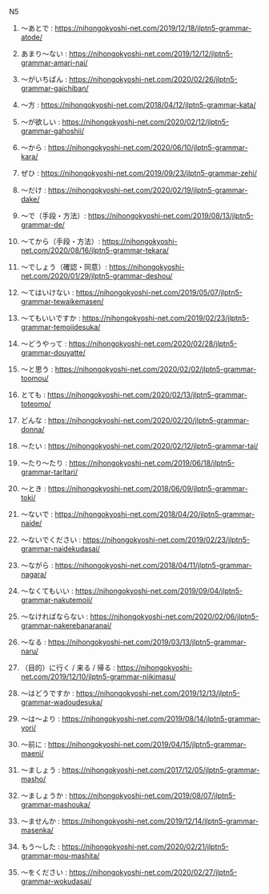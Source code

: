 
N5

1. 〜あとで :
<https://nihongokyoshi-net.com/2019/12/18/jlptn5-grammar-atode/>

3. あまり〜ない :
https://nihongokyoshi-net.com/2019/12/12/jlptn5-grammar-amari-nai/

5. 〜がいちばん :
https://nihongokyoshi-net.com/2020/02/26/jlptn5-grammar-gaichiban/

6. 〜方 :
https://nihongokyoshi-net.com/2018/04/12/jlptn5-grammar-kata/

7. 〜が欲しい :
https://nihongokyoshi-net.com/2020/02/12/jlptn5-grammar-gahoshii/

8. 〜から :
https://nihongokyoshi-net.com/2020/06/10/jlptn5-grammar-kara/

9. ぜひ :
https://nihongokyoshi-net.com/2019/09/23/jlptn5-grammar-zehi/

10. 〜だけ :
https://nihongokyoshi-net.com/2020/02/19/jlptn5-grammar-dake/

11. 〜で（手段・方法）:
https://nihongokyoshi-net.com/2019/08/13/jlptn5-grammar-de/

11. 〜てから（手段・方法）:
https://nihongokyoshi-net.com/2020/08/16/jlptn5-grammar-tekara/

12. 〜でしょう（確認・同意）:
https://nihongokyoshi-net.com/2020/01/29/jlptn5-grammar-deshou/

13. 〜てはいけない :
https://nihongokyoshi-net.com/2019/05/07/jlptn5-grammar-tewaikemasen/

14. 〜てもいいですか :
https://nihongokyoshi-net.com/2019/02/23/jlptn5-grammar-temoiidesuka/

15. 〜どうやって :
https://nihongokyoshi-net.com/2020/02/28/jlptn5-grammar-douyatte/

16. 〜と思う :
https://nihongokyoshi-net.com/2020/02/02/jlptn5-grammar-toomou/

17. とても :
https://nihongokyoshi-net.com/2020/02/13/jlptn5-grammar-toteomo/

18. どんな :
https://nihongokyoshi-net.com/2020/02/20/jlptn5-grammar-donna/

19. 〜たい :
https://nihongokyoshi-net.com/2020/02/12/jlptn5-grammar-tai/

20. 〜たり〜たり :
https://nihongokyoshi-net.com/2019/06/18/jlptn5-grammar-taritari/

21. 〜とき :
https://nihongokyoshi-net.com/2018/06/09/jlptn5-grammar-toki/

22. 〜ないで :
https://nihongokyoshi-net.com/2018/04/20/jlptn5-grammar-naide/

23. 〜ないでください :
https://nihongokyoshi-net.com/2019/02/23/jlptn5-grammar-naidekudasai/

24. 〜ながら :
https://nihongokyoshi-net.com/2018/04/11/jlptn5-grammar-nagara/

25. 〜なくてもいい :
https://nihongokyoshi-net.com/2019/09/04/jlptn5-grammar-nakutemoii/

26. 〜なければならない :
https://nihongokyoshi-net.com/2020/02/06/jlptn5-grammar-nakerebanaranai/

27. 〜なる :
https://nihongokyoshi-net.com/2019/03/13/jlptn5-grammar-naru/

28. （目的）に行く / 来る / 帰る :
https://nihongokyoshi-net.com/2019/12/10/jlptn5-grammar-niikimasu/

29. 〜はどうですか :
https://nihongokyoshi-net.com/2019/12/13/jlptn5-grammar-wadoudesuka/

30. 〜は〜より :
https://nihongokyoshi-net.com/2019/08/14/jlptn5-grammar-yori/

31. 〜前に :
https://nihongokyoshi-net.com/2019/04/15/jlptn5-grammar-maeni/

32. 〜ましょう :
https://nihongokyoshi-net.com/2017/12/05/jlptn5-grammar-masho/

33. 〜ましょうか :
https://nihongokyoshi-net.com/2019/08/07/jlptn5-grammar-mashouka/

34. 〜ませんか :
https://nihongokyoshi-net.com/2019/12/14/jlptn5-grammar-masenka/

35. もう〜した :
https://nihongokyoshi-net.com/2020/02/21/jlptn5-grammar-mou-mashita/

36. 〜をください :
https://nihongokyoshi-net.com/2020/02/27/jlptn5-grammar-wokudasai/
